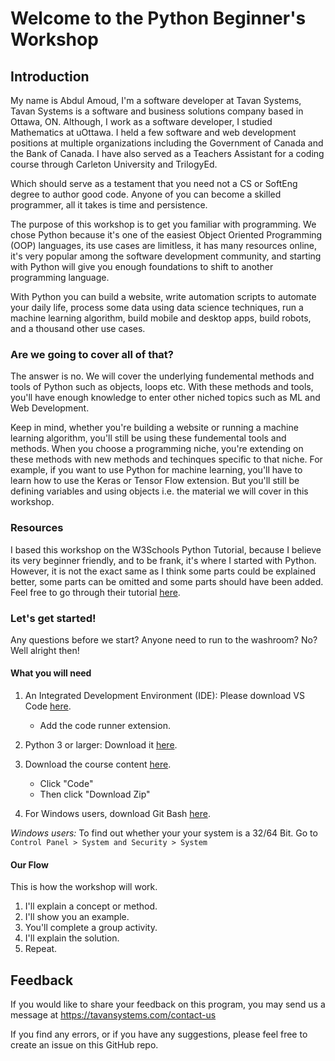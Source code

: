 # Welcome to the Python Beginner's Workshop

## Introduction
My name is Abdul Amoud, I'm a software developer at Tavan Systems, Tavan Systems is a software and business solutions company based in Ottawa, ON. Although, I work as a software developer, I studied Mathematics at uOttawa. I held a few software and web development positions at multiple organizations including the Government of Canada and the Bank of Canada. I have also served as a Teachers Assistant for a coding course through Carleton University and TrilogyEd.

Which should serve as a testament that you need not a CS or SoftEng degree to author good code. Anyone of you can become a skilled programmer, all it takes is time and persistence.

The purpose of this workshop is to get you familiar with programming. We chose Python because it's one of the easiest  Object Oriented Programming (OOP) languages, its use cases are limitless, it has many resources online, it's very popular among the software development community, and starting with Python will give you enough foundations to shift to another programming language.

With Python you can build a website, write automation scripts to automate your daily life, process some data using data science techniques, run a machine learning algorithm, build mobile and desktop apps, build robots, and a thousand other use cases. 

### Are we going to cover all of that? 
The answer is no. We will cover the underlying fundemental methods and tools of Python such as objects, loops etc. With these methods and tools, you'll have enough knowledge to enter other niched topics such as ML and Web Development. 

Keep in mind, whether you're building a website or running a machine learning algorithm, you'll still be using these fundemental tools and methods. When you choose a programming niche, you're extending on these methods with new methods and techinques specific to that niche. For example, if you want to use Python for machine learning, you'll have to learn how to use the Keras or Tensor Flow extension. But you'll still be defining variables and using objects i.e. the material we will cover in this workshop.

### Resources
I based this workshop on the W3Schools Python Tutorial, because I believe its very beginner friendly, and to be frank, it's where I started with Python. However, it is not the exact same as I think some parts could be explained better, some parts can be omitted and some parts should have been added. Feel free to go through their tutorial [here](https://w3schools.com/python).

### Let's get started!
Any questions before we start? Anyone need to run to the washroom? No? Well alright then!

#### What you will need
1. An Integrated Development Environment (IDE): Please download VS Code [here](https://code.visualstudio.com/download).
    * Add the code runner extension.
    
2. Python 3 or larger: Download it [here](https://www.python.org/downloads/).
3. Download the course content [here](https://github.com/abdu997/python-workshop).
    * Click "Code" 
    * Then click "Download Zip"
    
4. For Windows users, download Git Bash [here](https://gitforwindows.org/).

*Windows users:* To find out whether your your system is a 32/64 Bit. Go to `Control Panel > System and Security > System`

#### Our Flow
This is how the workshop will work. 

1. I'll explain a concept or method. 
2. I'll show you an example. 
3. You'll complete a group activity.
4. I'll explain the solution.
4. Repeat.

## Feedback
If you would like to share your feedback on this program, you may send us a message at https://tavansystems.com/contact-us

If you find any errors, or if you have any suggestions, please feel free to create an issue on this GitHub repo.